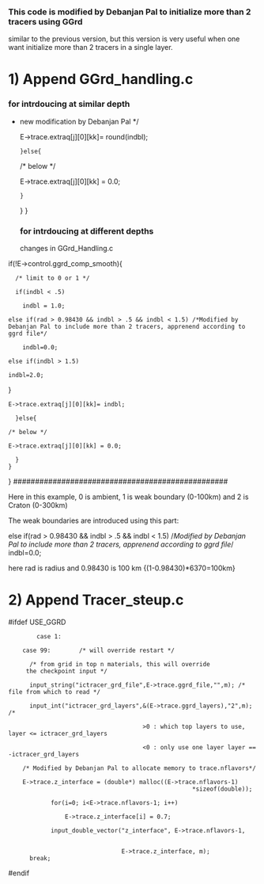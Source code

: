 ### This code is modified by Debanjan Pal to initialize more than 2 tracers using GGrd

similar to the previous version, but this version is very useful when one want initialize more than 2 tracers in a single layer.

#  1) Append GGrd_handling.c 

### for intrdoucing at similar depth


* new modification by Debanjan Pal */

	E->trace.extraq[j][0][kk]= round(indbl);

      }else{
  
	/* below */

	E->trace.extraq[j][0][kk] = 0.0;

      }
    }
  }

  ### for intrdoucing at different depths

  changes in GGrd_Handling.c
 

if(!E->control.ggrd_comp_smooth){

	  /* limit to 0 or 1 */
   
	  if(indbl < .5)
   
	    indbl = 1.0;
     
	else if(rad > 0.98430 && indbl > .5 && indbl < 1.5) /*Modified by Debanjan Pal to include more than 2 tracers, apprenend according to ggrd file*/
 
		indbl=0.0;
  
	else if(indbl > 1.5)
 
	indbl=2.0;
 
}

	E->trace.extraq[j][0][kk]= indbl;
 
      }else{
      
	/* below */
 
	E->trace.extraq[j][0][kk] = 0.0;
 
      }
    }
  }
#################################################

 Here in this example, 0 is ambient, 1 is weak boundary (0-100km) and 2 is Craton (0-300km)

 The weak boundaries are introduced using this part:

 else if(rad > 0.98430 && indbl > .5 && indbl < 1.5) /*Modified by Debanjan Pal to include more than 2 tracers, apprenend according to ggrd file*/
		indbl=0.0;

 here rad is radius and 0.98430 is 100 km {(1-0.98430)*6370=100km}

# 2) Append Tracer_steup.c


#ifdef USE_GGRD

            case 1:
            
	    case 99:		/* will override restart */
  
	      /* from grid in top n materials, this will override
		 the checkpoint input */
   
	      input_string("ictracer_grd_file",E->trace.ggrd_file,"",m); /* file from which to read */
       
	      input_int("ictracer_grd_layers",&(E->trace.ggrd_layers),"2",m); /* 

									      >0 : which top layers to use, layer <= ictracer_grd_layers
               
									      <0 : only use one layer layer == -ictracer_grd_layers

		/* Modified by Debanjan Pal to allocate memory to trace.nflavors*/		
  
		E->trace.z_interface = (double*) malloc((E->trace.nflavors-1)
                                                        *sizeof(double));
                                                        
                for(i=0; i<E->trace.nflavors-1; i++)
                
                    E->trace.z_interface[i] = 0.7;

                input_double_vector("z_interface", E->trace.nflavors-1,

              
                                    E->trace.z_interface, m);
	      break;
	      
#endif


  
